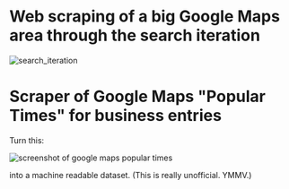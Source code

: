 # Web scraping of a big Google Maps area through the search iteration

![search_iteration]()

# Scraper of Google Maps "Popular Times" for business entries

Turn this:

![screenshot of google maps popular times](https://gist.githubusercontent.com/philshem/71507d4e8ecfabad252fbdf4d9f8bdd2/raw/2fca83a2841057af7bf111bd3e99259cc109f5dc/google_maps_scraper.png)

into a machine readable dataset. (This is really unofficial. YMMV.)
